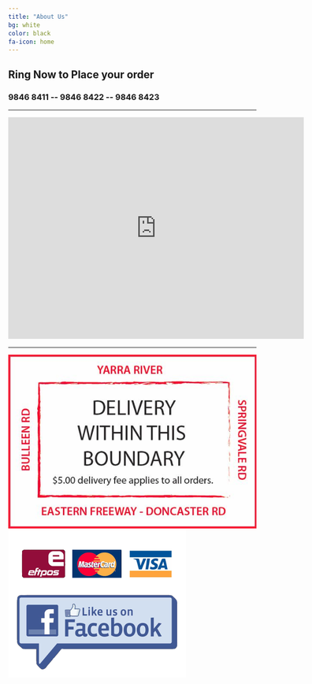```yaml
---
title: "About Us"
bg: white
color: black
fa-icon: home
---
```


## Ring Now to Place your order

### 9846 8411 -- 9846 8422 -- 9846 8423

-------------------------

<iframe src="https://www.google.com/maps/embed?pb=!1m18!1m12!1m3!1d3154.409736768626!2d145.12645961636443!3d-37.75698973857195!2m3!1f0!2f0!3f0!3m2!1i1024!2i768!4f13.1!3m3!1m2!1s0x6ad6478d2fc178e5%3A0x328e5f24a39879be!2sMetropolis%20Pizza%20%26%20Pasta!5e0!3m2!1sen!2sau!4v1589971835741!5m2!1sen!2sau" width="600" height="450" frameborder="0" style="border:0;" allowfullscreen="" aria-hidden="false" tabindex="0"></iframe>

-------------------------
<container class="menuContainer">
  <img src="img/Boundaries.JPG">
  <a href="https://www.facebook.com/metropolispizzatemplestowe/">
    <img src="img/cardfb.png">
  </a>
</container>
